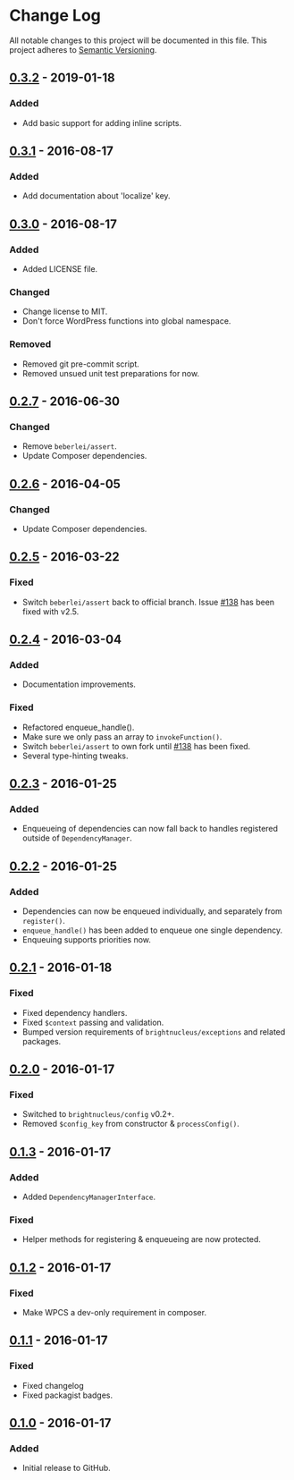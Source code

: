 # Change Log
All notable changes to this project will be documented in this file.
This project adheres to [Semantic Versioning](http://semver.org/).

## [0.3.2] - 2019-01-18
### Added
- Add basic support for adding inline scripts.

## [0.3.1] - 2016-08-17
### Added
- Add documentation about 'localize' key.

## [0.3.0] - 2016-08-17
### Added
- Added LICENSE file.

### Changed
- Change license to MIT.
- Don't force WordPress functions into global namespace.

### Removed
- Removed git pre-commit script.
- Removed unsued unit test preparations for now.

## [0.2.7] - 2016-06-30
### Changed
- Remove `beberlei/assert`.
- Update Composer dependencies.

## [0.2.6] - 2016-04-05
### Changed
- Update Composer dependencies.

## [0.2.5] - 2016-03-22
### Fixed
- Switch `beberlei/assert` back to official branch. Issue [#138](https://github.com/beberlei/assert/issues/138) has been fixed with v2.5.

## [0.2.4] - 2016-03-04
### Added
- Documentation improvements.

### Fixed
- Refactored enqueue_handle().
- Make sure we only pass an array to `invokeFunction()`.
- Switch `beberlei/assert` to own fork until [#138](https://github.com/beberlei/assert/issues/138) has been fixed.
- Several type-hinting tweaks.

## [0.2.3] - 2016-01-25
### Added
- Enqueueing of dependencies can now fall back to handles registered outside of `DependencyManager`.

## [0.2.2] - 2016-01-25
### Added
- Dependencies can now be enqueued individually, and separately from `register()`.
- `enqueue_handle()` has been added to enqueue one single dependency.
- Enqueuing supports priorities now.

## [0.2.1] - 2016-01-18
### Fixed
- Fixed dependency handlers.
- Fixed `$context` passing and validation.
- Bumped version requirements of `brightnucleus/exceptions` and related packages.

## [0.2.0] - 2016-01-17
### Fixed
- Switched to `brightnucleus/config` v0.2+.
- Removed `$config_key` from constructor & `processConfig()`.

## [0.1.3] - 2016-01-17
### Added
- Added `DependencyManagerInterface`.

### Fixed
- Helper methods for registering & enqueueing are now protected.

## [0.1.2] - 2016-01-17
### Fixed
- Make WPCS a dev-only requirement in composer.

## [0.1.1] - 2016-01-17
### Fixed
- Fixed changelog
- Fixed packagist badges.

## [0.1.0] - 2016-01-17
### Added
- Initial release to GitHub.

[0.3.2]: https://github.com/brightnucleus/dependencies/compare/v0.3.1...v0.3.2
[0.3.1]: https://github.com/brightnucleus/dependencies/compare/v0.3.0...v0.3.1
[0.3.0]: https://github.com/brightnucleus/dependencies/compare/v0.2.7...v0.3.0
[0.2.7]: https://github.com/brightnucleus/dependencies/compare/v0.2.6...v0.2.7
[0.2.6]: https://github.com/brightnucleus/dependencies/compare/v0.2.5...v0.2.6
[0.2.5]: https://github.com/brightnucleus/dependencies/compare/v0.2.4...v0.2.5
[0.2.4]: https://github.com/brightnucleus/dependencies/compare/v0.2.3...v0.2.4
[0.2.3]: https://github.com/brightnucleus/dependencies/compare/v0.2.2...v0.2.3
[0.2.2]: https://github.com/brightnucleus/dependencies/compare/v0.2.1...v0.2.2
[0.2.1]: https://github.com/brightnucleus/dependencies/compare/v0.2.0...v0.2.1
[0.2.0]: https://github.com/brightnucleus/dependencies/compare/v0.1.3...v0.2.0
[0.1.3]: https://github.com/brightnucleus/dependencies/compare/v0.1.2...v0.1.3
[0.1.2]: https://github.com/brightnucleus/dependencies/compare/v0.1.1...v0.1.2
[0.1.1]: https://github.com/brightnucleus/dependencies/compare/v0.1.0...v0.1.1
[0.1.0]: https://github.com/brightnucleus/dependencies/compare/v0.0.0...v0.1.0
